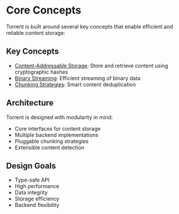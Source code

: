 # Core Concepts

Torrent is built around several key concepts that enable efficient and reliable content storage:

## Key Concepts

- [Content-Addressable Storage](content-addressable-storage.md): Store and retrieve content using cryptographic hashes
- [Binary Streaming](binary-streaming.md): Efficient streaming of binary data
- [Chunking Strategies](chunking-strategies.md): Smart content deduplication

## Architecture

Torrent is designed with modularity in mind:

- Core interfaces for content storage
- Multiple backend implementations
- Pluggable chunking strategies
- Extensible content detection

## Design Goals

- Type-safe API
- High performance
- Data integrity
- Storage efficiency
- Backend flexibility 
